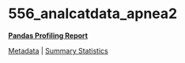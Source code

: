 # 556_analcatdata_apnea2

[**Pandas Profiling Report**](https://epistasislab.github.io/penn-ml-benchmarks/profile/556_analcatdata_apnea2.html)

[Metadata](metadata.yaml) | [Summary Statistics](summary_stats.tsv)
